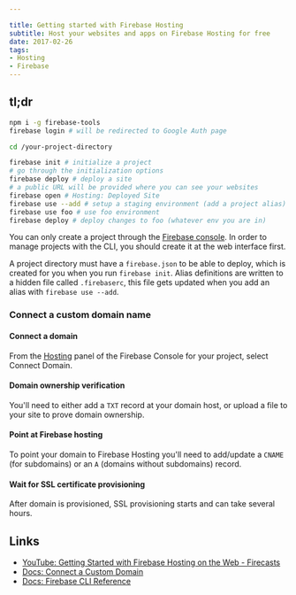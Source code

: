 ```yaml
---

title: Getting started with Firebase Hosting
subtitle: Host your websites and apps on Firebase Hosting for free 
date: 2017-02-26
tags:
- Hosting
- Firebase
---
```


## tl;dr

```bash
npm i -g firebase-tools
firebase login # will be redirected to Google Auth page

cd /your-project-directory

firebase init # initialize a project
# go through the initialization options
firebase deploy # deploy a site
# a public URL will be provided where you can see your websites
firebase open # Hosting: Deployed Site
firebase use --add # setup a staging environment (add a project alias)
firebase use foo # use foo environment 
firebase deploy # deploy changes to foo (whatever env you are in)
```

You can only create a project through the [Firebase console](https://console.firebase.google.com/). In order to manage projects with the CLI, you should create it at the web interface first.


A project directory must have a `firebase.json` to be able to deploy, which is created for you when you run `firebase init`. Alias definitions are written to a hidden file called `.firebaserc`, this file gets updated when you add an alias with `firebase use --add`. 


### Connect a custom domain name

#### Connect a domain
From the [Hosting](https://console.firebase.google.com/project/_/hosting/main) panel of the Firebase Console for your project, select Connect Domain.

#### Domain ownership verification
You'll need to either add a `TXT` record at your domain host, or upload a file to your site to prove domain ownership.

#### Point at Firebase hosting
To point your domain to Firebase Hosting you'll need to add/update a `CNAME` (for subdomains) or an `A` (domains without subdomains) record.

#### Wait for SSL certificate provisioning
After domain is provisioned, SSL provisioning starts and can take several hours.

Links
---

- [YouTube: Getting Started with Firebase Hosting on the Web - Firecasts](https://www.youtube.com/watch?v=meofoNuK3vo)
- [Docs: Connect a Custom Domain](https://firebase.google.com/docs/hosting/custom-domain)
- [Docs: Firebase CLI Reference](https://firebase.google.com/docs/cli/)
